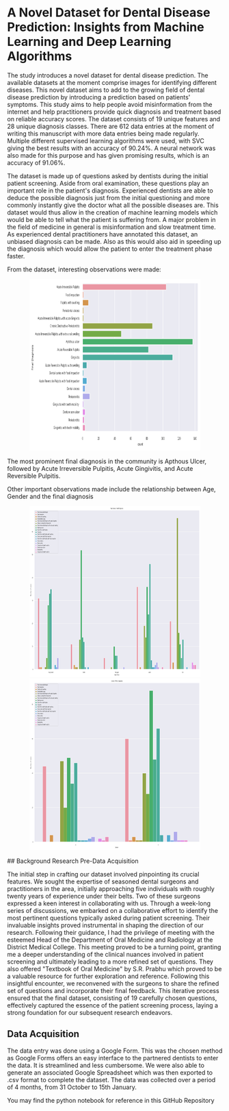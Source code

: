 # A Novel Dataset for Dental Disease Prediction: Insights from Machine Learning and Deep Learning Algorithms

The study introduces a novel dataset for dental disease prediction. The available datasets at the moment comprise images for identifying different diseases. This novel dataset aims to add to the growing field of dental disease prediction by introducing a prediction based on patients' symptoms. This study aims to help people avoid misinformation from the internet and help practitioners provide quick diagnosis and treatment based on reliable accuracy scores. The dataset consists of 19 unique features and 28 unique diagnosis classes. There are 612 data entries at the moment of writing this manuscript with more data entries being made regularly. Multiple different supervised learning algorithms were used, with SVC giving the best results with an accuracy of 90.24%. A neural network was also made for this purpose and has given promising results, which is an accuracy of 91.06%.

The dataset is made up of questions asked by dentists during the initial patient screening. Aside from oral examination, these questions play an important role in the patient's diagnosis. Experienced dentists are able to deduce the possible diagnosis just from the initial questioning and more commonly instantly give the doctor what all the possible diseases are. This dataset would thus allow in the creation of machine learning models which would be able to tell what the patient is suffering from. A major problem in the field of medicine in general is misinformation and slow treatment time. As experienced dental practitioners have annotated this dataset, an unbiased diagnosis can be made. Also as this would also aid in speeding up the diagnosis which would allow the patient to enter the treatment phase faster.

From the dataset, interesting observations were made:

<p align="center">
    <img src="images/diagnosisVcount_2.png" alt="FinalDiagnosis plot" width="400" height="400"/>
</p>
The most prominent final diagnosis in the community is Apthous Ulcer, followed by Acute Irreversible Pulpitis, Acute Gingivitis, and Acute Reversible Pulpitis.

Other important observations made include the relationship between Age, Gender and the final diagnosis

<p align="center">
    <img src="images/ageVdiagnosis.png" alt="AgeVDiagnosis plot" width="400" height="400"/>
    <img src="images/genderVdiagnosis.png" alt="GenderVDiagnosis plot" width="400" height="400"/>
</p>
## Background Research Pre-Data Acquisition

The initial step in crafting our dataset involved pinpointing its crucial features. We sought the expertise of seasoned dental surgeons and practitioners in the area, initially approaching five individuals with roughly twenty years of experience under their belts. Two of these surgeons expressed a keen interest in collaborating with us. Through a week-long series of discussions, we embarked on a collaborative effort to identify the most pertinent questions typically asked during patient screening. Their invaluable insights proved instrumental in shaping the direction of our research.
Following their guidance, I had the privilege of meeting with the esteemed Head of the Department of Oral Medicine and Radiology at the District Medical College. This meeting proved to be a turning point, granting me a deeper understanding of the clinical nuances involved in patient screening and ultimately leading to a more refined set of questions. They also offered "Textbook of Oral Medicine" by S.R. Prabhu which proved to be a valuable resource for further exploration and reference.
Following this insightful encounter, we reconvened with the surgeons to share the refined set of questions and incorporate their final feedback. This iterative process ensured that the final dataset, consisting of 19 carefully chosen questions, effectively captured the essence of the patient screening process, laying a strong foundation for our subsequent research endeavors.

## Data Acquisition

The data entry was done using a Google Form. This was the chosen method as Google Forms offers an easy interface to the partnered dentists to enter the data. It is streamlined and less cumbersome. We were also able to generate an associated Google Spreadsheet which was then exported to .csv format to complete the dataset. The data was collected over a period of 4 months, from 31 October to 15th January.

You may find the python notebook for reference in this GitHub Repository
